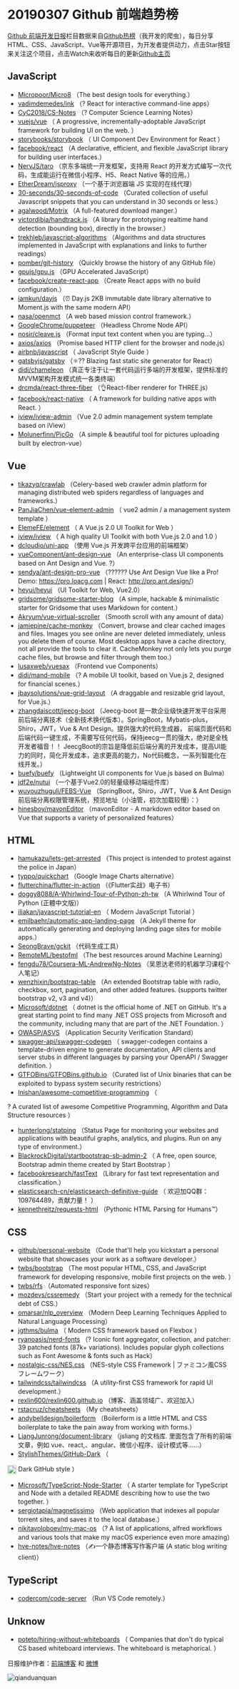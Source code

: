 # 20190307 Github 前端趋势榜

[Github 前端开发日报](http://caibaojian.com/c/news)栏目数据来自[Github热榜](http://news.caibaojian.com/)（我开发的爬虫），每日分享HTML、CSS、JavaScript、Vue等开源项目，为开发者提供动力，点击Star按钮来关注这个项目，点击Watch来收听每日的更新[Github主页](https://github.com/kujian/githubTrending)
## JavaScript

* [Micropoor/Micro8](https://github.com/Micropoor/Micro8) （The best design tools for everything.）
* [vadimdemedes/ink](https://github.com/vadimdemedes/ink) （? React for interactive command-line apps）
* [CyC2018/CS-Notes](https://github.com/CyC2018/CS-Notes) （? Computer Science Learning Notes）
* [vuejs/vue](https://github.com/vuejs/vue) （
        A progressive, incrementally-adoptable JavaScript framework for building UI on the web.
      ）
* [storybooks/storybook](https://github.com/storybooks/storybook) （
        UI Component Dev Environment for React
      ）
* [facebook/react](https://github.com/facebook/react) （A declarative, efficient, and flexible JavaScript library for building user interfaces.）
* [NervJS/taro](https://github.com/NervJS/taro) （京东多端统一开发框架，支持用 React 的开发方式编写一次代码，生成能运行在微信小程序、H5、React Native 等的应用。）
* [EtherDream/jsproxy](https://github.com/EtherDream/jsproxy) （一个基于浏览器端 JS 实现的在线代理）
* [30-seconds/30-seconds-of-code](https://github.com/30-seconds/30-seconds-of-code) （Curated collection of useful Javascript snippets that you can understand in 30 seconds or less.）
* [agalwood/Motrix](https://github.com/agalwood/Motrix) （A full-featured download manger.）
* [victordibia/handtrack.js](https://github.com/victordibia/handtrack.js) （A library for prototyping realtime hand detection (bounding box), directly in the browser.）
* [trekhleb/javascript-algorithms](https://github.com/trekhleb/javascript-algorithms) （Algorithms and data structures implemented in JavaScript with explanations and links to further readings）
* [pomber/git-history](https://github.com/pomber/git-history) （Quickly browse the history of any GitHub file）
* [gpujs/gpu.js](https://github.com/gpujs/gpu.js) （GPU Accelerated JavaScript）
* [facebook/create-react-app](https://github.com/facebook/create-react-app) （Create React apps with no build configuration.）
* [iamkun/dayjs](https://github.com/iamkun/dayjs) （⏰ Day.js 2KB immutable date library alternative to Moment.js with the same modern API）
* [nasa/openmct](https://github.com/nasa/openmct) （A web based mission control framework.）
* [GoogleChrome/puppeteer](https://github.com/GoogleChrome/puppeteer) （Headless Chrome Node API）
* [nosir/cleave.js](https://github.com/nosir/cleave.js) （Format input text content when you are typing...）
* [axios/axios](https://github.com/axios/axios) （Promise based HTTP client for the browser and node.js）
* [airbnb/javascript](https://github.com/airbnb/javascript) （
        JavaScript Style Guide
      ）
* [gatsbyjs/gatsby](https://github.com/gatsbyjs/gatsby) （⚛️?? Blazing fast static site generator for React）
* [didi/chameleon](https://github.com/didi/chameleon) （真正专注于让一套代码运行多端的开发框架，提供标准的MVVM架构开发模式统一各类终端）
* [drcmda/react-three-fiber](https://github.com/drcmda/react-three-fiber) （&#x1f44c;React-fiber renderer for THREE.js）
* [facebook/react-native](https://github.com/facebook/react) （
        A framework for building native apps with React.
      ）
* [iview/iview-admin](https://github.com/iview/iview-admin) （Vue 2.0 admin management system template based on iView）
* [Molunerfinn/PicGo](https://github.com/Molunerfinn/PicGo) （A simple &amp; beautiful tool for pictures uploading built by electron-vue）

## Vue

* [tikazyq/crawlab](https://github.com/tikazyq/crawlab) （Celery-based web crawler admin platform for managing distributed web spiders regardless of languages and frameworks.）
* [PanJiaChen/vue-element-admin](https://github.com/PanJiaChen/vue-element-admin) （
        vue2 admin / a management system template
      ）
* [ElemeFE/element](https://github.com/ElemeFE/element) （
        A Vue.js 2.0 UI Toolkit for Web
      ）
* [iview/iview](https://github.com/iview/iview) （
        A high quality UI Toolkit with both Vue.js 2.0 and 1.0
      ）
* [dcloudio/uni-app](https://github.com/dcloudio/uni-app) （使用 Vue.js 开发跨平台应用的前端框架）
* [vueComponent/ant-design-vue](https://github.com/vueComponent/ant-design-vue) （An enterprise-class UI components based on Ant Design and Vue. ?）
* [sendya/ant-design-pro-vue](https://github.com/sendya/ant-design-pro-vue) （??‍???‍? Use Ant Design Vue like a Pro! Demo: <a href="https://pro.loacg.com" rel="nofollow">https://pro.loacg.com</a> | React: <a href="http://pro.ant.design/" rel="nofollow">http://pro.ant.design/</a>）
* [heyui/heyui](https://github.com/heyui/heyui) （UI Toolkit for Web, Vue2.0）
* [gridsome/gridsome-starter-blog](https://github.com/gridsome/gridsome-starter-blog) （A simple, hackable &amp; minimalistic starter for Gridsome that uses Markdown for content.）
* [Akryum/vue-virtual-scroller](https://github.com/Akryum/vue-virtual-scroller) （Smooth scroll with any amount of data）
* [jamiepine/cache-monkey](https://github.com/jamiepine/cache-monkey) （Convert, browse and clear cached images and files. Images you see online are never deleted immediately, unless you delete them of course. Most desktop apps have a cache directory, not all provide the tools to clear it. CacheMonkey not only lets you purge cache files, but browse and filter through them too.）
* [lusaxweb/vuesax](https://github.com/lusaxweb/vuesax) （Frontend vue Components）
* [didi/mand-mobile](https://github.com/didi/mand-mobile) （? A mobile UI toolkit, based on Vue.js 2, designed for financial scenes.）
* [jbaysolutions/vue-grid-layout](https://github.com/jbaysolutions/vue-grid-layout) （A draggable and resizable grid layout, for Vue.js.）
* [zhangdaiscott/jeecg-boot](https://github.com/zhangdaiscott/jeecg-boot) （Jeecg-boot 是一款企业级快速开发平台采用前后端分离技术（全新技术换代版本）。SpringBoot，Mybatis-plus，Shiro，JWT，Vue &amp; Ant Design。提供强大的代码生成器， 前端页面代码和后端代码一键生成，不需要写任何代码，保持jeecg一贯的强大，绝对是全栈开发者福音！！ JeecgBoot的宗旨是降低前后端分离的开发成本，提高UI能力的同时，简化开发成本，追求更高的能力，No代码概念，一系列智能化在线开发。）
* [buefy/buefy](https://github.com/buefy/buefy) （Lightweight UI components for Vue.js based on Bulma）
* [jdf2e/nutui](https://github.com/jdf2e/nutui) （一个基于Vue2.0的轻量级移动端组件库）
* [wuyouzhuguli/FEBS-Vue](https://github.com/wuyouzhuguli/FEBS-Vue) （SpringBoot，Shiro，JWT，Vue &amp; Ant Design 前后端分离权限管理系统，预览地址（小油管，初次加载较慢）：）
* [hinesboy/mavonEditor](https://github.com/hinesboy/mavonEditor) （mavonEditor - A markdown editor based on Vue that supports a variety of personalized features）

## HTML

* [hamukazu/lets-get-arrested](https://github.com/hamukazu/lets-get-arrested) （This project is intended to protest against the police in Japan）
* [typpo/quickchart](https://github.com/typpo/quickchart) （Google Image Charts alternative）
* [flutterchina/flutter-in-action](https://github.com/flutterchina/flutter-in-action) （《Flutter实战》电子书）
* [doggy8088/A-Whirlwind-Tour-of-Python-zh-tw](https://github.com/doggy8088/A-Whirlwind-Tour-of-Python-zh-tw) （A Whirlwind Tour of Python (正體中文版)）
* [iliakan/javascript-tutorial-en](https://github.com/iliakan/javascript-tutorial-en) （
        Modern JavaScript Tutorial 
      ）
* [emilbaehr/automatic-app-landing-page](https://github.com/emilbaehr/automatic-app-landing-page) （A Jekyll theme for automatically generating and deploying landing page sites for mobile apps.）
* [SeongBrave/gckit](https://github.com/SeongBrave/gckit) （代码生成工具）
* [RemoteML/bestofml](https://github.com/RemoteML/bestofml) （The best resources around Machine Learning）
* [fengdu78/Coursera-ML-AndrewNg-Notes](https://github.com/fengdu78/Coursera-ML-AndrewNg-Notes) （吴恩达老师的机器学习课程个人笔记）
* [wenzhixin/bootstrap-table](https://github.com/wenzhixin/bootstrap-table) （An extended Bootstrap table with radio, checkbox, sort, pagination, and other added features. (supports twitter bootstrap v2, v3 and v4)）
* [Microsoft/dotnet](https://github.com/Microsoft/dotnet) （
        dotnet is the official home of .NET on GitHub. It's a great starting point to find many .NET OSS projects from Microsoft and the community, including many that are part of the .NET Foundation.
      ）
* [OWASP/ASVS](https://github.com/OWASP/ASVS) （Application Security Verification Standard）
* [swagger-api/swagger-codegen](https://github.com/swagger-api/swagger-codegen) （
        swagger-codegen contains a template-driven engine to generate documentation, API clients and server stubs in different languages by parsing your OpenAPI / Swagger definition.
      ）
* [GTFOBins/GTFOBins.github.io](https://github.com/GTFOBins/GTFOBins.github.io) （Curated list of Unix binaries that can be exploited to bypass system security restrictions）
* [lnishan/awesome-competitive-programming](https://github.com/lnishan/awesome-competitive-programming) （
        
? A curated list of awesome Competitive Programming, Algorithm and Data Structure resources
      ）
* [hunterlong/statping](https://github.com/hunterlong/statping) （Status Page for monitoring your websites and applications with beautiful graphs, analytics, and plugins. Run on any type of environment.）
* [BlackrockDigital/startbootstrap-sb-admin-2](https://github.com/BlackrockDigital/startbootstrap-sb-admin-2) （
        A free, open source, Bootstrap admin theme created by Start Bootstrap
      ）
* [facebookresearch/fastText](https://github.com/facebookresearch/fastText) （Library for fast text representation and classification.）
* [elasticsearch-cn/elasticsearch-definitive-guide](https://github.com/elasticsearch-cn/elasticsearch-definitive-guide) （
        欢迎加QQ群：109764489，贡献力量！
      ）
* [kennethreitz/requests-html](https://github.com/kennethreitz/requests-html) （Pythonic HTML Parsing for Humans™）

## CSS

* [github/personal-website](https://github.com/github/personal-website) （Code that'll help you kickstart a personal website that showcases your work as a software developer.）
* [twbs/bootstrap](https://github.com/twbs/bootstrap) （The most popular HTML, CSS, and JavaScript framework for developing responsive, mobile first projects on the web.
      ）
* [twbs/rfs](https://github.com/twbs/rfs) （Automated responsive font sizes）
* [mozdevs/cssremedy](https://github.com/mozdevs/cssremedy) （Start your project with a remedy for the technical debt of CSS.）
* [omarsar/nlp_overview](https://github.com/omarsar/nlp_overview) （Modern Deep Learning Techniques Applied to Natural Language Processing）
* [jgthms/bulma](https://github.com/jgthms/bulma) （
        Modern CSS framework based on Flexbox
      ）
* [ryanoasis/nerd-fonts](https://github.com/ryanoasis/nerd-fonts) （? Iconic font aggregator, collection, and patcher: 39 patched fonts (87k+ variations). Includes popular glyph collections such as Font Awesome &amp; fonts such as Hack）
* [nostalgic-css/NES.css](https://github.com/nostalgic-css/NES.css) （NES-style CSS Framework | ファミコン風CSSフレームワーク）
* [tailwindcss/tailwindcss](https://github.com/tailwindcss/tailwindcss) （A utility-first CSS framework for rapid UI development.）
* [rexlin600/rexlin600.github.io](https://github.com/rexlin600/rexlin600.github.io) （博客、涵盖领域广、欢迎加入）
* [rstacruz/cheatsheets](https://github.com/rstacruz/cheatsheets) （My cheatsheets）
* [andybelldesign/boilerform](https://github.com/andybelldesign/boilerform) （Boilerform is a little HTML and CSS boilerplate to take the pain away from working with forms.）
* [LiangJunrong/document-library](https://github.com/LiangJunrong/document-library) （jsliang 的文档库. 里面包含了所有的前端文章，例如 vue、react,、angular、微信小程序、设计模式等……）
* [StylishThemes/GitHub-Dark](https://github.com/StylishThemes/GitHub-Dark) （
        
<img class="emoji" title=":octocat:" alt=":octocat:" src="https://assets-cdn.github.com/images/icons/emoji/octocat.png" height="20" width="20" align="absmiddle"> Dark GitHub style
      ）
* [Microsoft/TypeScript-Node-Starter](https://github.com/Microsoft/TypeScript-Node-Starter) （
        A starter template for TypeScript and Node with a detailed README describing how to use the two together.
      ）
* [sergiotapia/magnetissimo](https://github.com/sergiotapia/magnetissimo) （Web application that indexes all popular torrent sites, and saves it to the local database.）
* [nikitavoloboev/my-mac-os](https://github.com/nikitavoloboev/my-mac-os) （? A list of applications, alfred workflows and various tools that make my macOS experience even more amazing）
* [hve-notes/hve-notes](https://github.com/hve-notes/hve-notes) （✍️一个静态博客写作客户端 (A static blog writing client)）

## TypeScript

* [codercom/code-server](https://github.com/codercom/code-server) （Run VS Code remotely.）

## Unknow

* [poteto/hiring-without-whiteboards](https://github.com/poteto/hiring-without-whiteboards) （
        Companies that don't do typical CS based whiteboard interviews. The whiteboard is metaphorical.
      ）


日报维护作者：[前端博客](http://caibaojian.com/) 和 [微博](http://caibaojian.com/go/weibo)

![qianduanquan](https://user-images.githubusercontent.com/3055447/38468989-651132ac-3b80-11e8-8e6b-15122322a9d7.png)